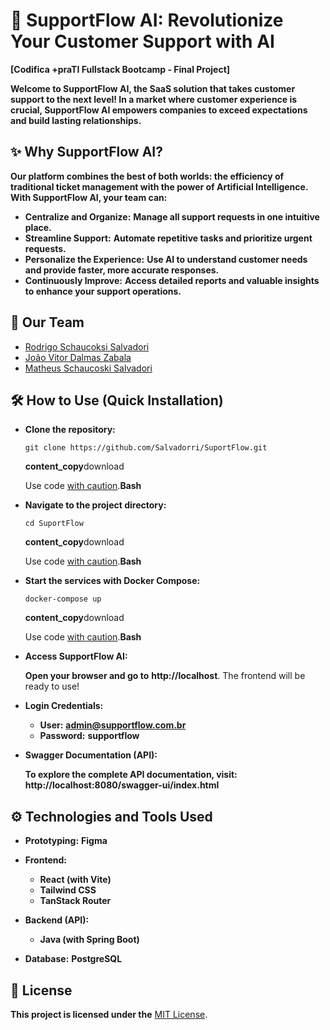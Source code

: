 # 🚀 SupportFlow AI: Revolutionize Your Customer Support with AI

**[Codifica +praTI Fullstack Bootcamp - Final Project]**

**Welcome to SupportFlow AI, the SaaS solution that takes customer support to the next level! In a market where customer experience is crucial, SupportFlow AI empowers companies to exceed expectations and build lasting relationships.**

## ✨ Why SupportFlow AI?

**Our platform combines the best of both worlds: the efficiency of traditional ticket management with the power of Artificial Intelligence. With SupportFlow AI, your team can:**

- **Centralize and Organize:** **Manage all support requests in one intuitive place.**
- **Streamline Support:** **Automate repetitive tasks and prioritize urgent requests.**
- **Personalize the Experience:** **Use AI to understand customer needs and provide faster, more accurate responses.**
- **Continuously Improve:** **Access detailed reports and valuable insights to enhance your support operations.**

## 🤝 Our Team

- [Rodrigo Schaucoksi Salvadori](https://github.com/Salvadorri)
- [João Vitor Dalmas Zabala](https://github.com/JvZabala)
- [Matheus Schaucoski Salvadori](https://github.com/MatSalva)

## 🛠️ How to Use (Quick Installation)

- **Clone the repository:**

  ```
  git clone https://github.com/Salvadorri/SuportFlow.git
  ```

  **content_copy**download

  Use code [with caution](https://support.google.com/legal/answer/13505487).**Bash**

- **Navigate to the project directory:**

  ```
  cd SuportFlow
  ```

  **content_copy**download

  Use code [with caution](https://support.google.com/legal/answer/13505487).**Bash**

- **Start the services with Docker Compose:**

  ```
  docker-compose up
  ```

  **content_copy**download

  Use code [with caution](https://support.google.com/legal/answer/13505487).**Bash**

- **Access SupportFlow AI:**

  **Open your browser and go to** **http://localhost**. The frontend will be ready to use!

- **Login Credentials:**

  - **User:** **admin@supportflow.com.br**
  - **Password:** **supportflow**

- **Swagger Documentation (API):**

  **To explore the complete API documentation, visit:** **http://localhost:8080/swagger-ui/index.html**

## ⚙️ Technologies and Tools Used

- **Prototyping:** **Figma**
- **Frontend:**

  - **React (with Vite)**
  - **Tailwind CSS**
  - **TanStack Router**

- **Backend (API):**

  - **Java (with Spring Boot)**

- **Database:** **PostgreSQL**

## 📝 License

**This project is licensed under the** [MIT License](https://www.google.com/url?sa=E&q=LICENSE).
